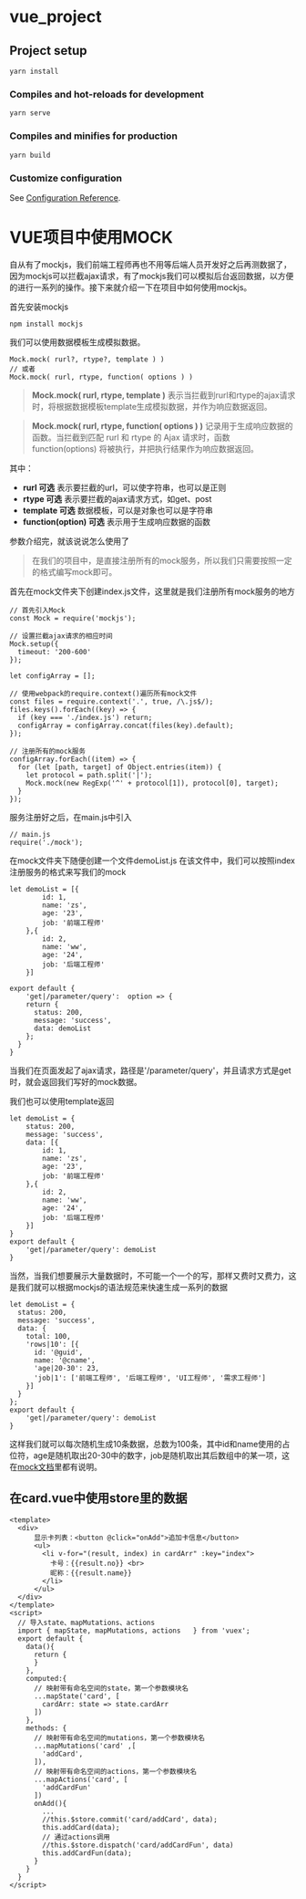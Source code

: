 # vue_project

## Project setup
```
yarn install
```

### Compiles and hot-reloads for development
```
yarn serve
```

### Compiles and minifies for production
```
yarn build
```

### Customize configuration
See [Configuration Reference](https://cli.vuejs.org/config/).



# VUE项目中使用MOCK

自从有了mockjs，我们前端工程师再也不用等后端人员开发好之后再测数据了，因为mockjs可以拦截ajax请求，有了mockjs我们可以模拟后台返回数据，以方便的进行一系列的操作。接下来就介绍一下在项目中如何使用mockjs。

首先安装mockjs

```
npm install mockjs
```

我们可以使用数据模板生成模拟数据。

```
Mock.mock( rurl?, rtype?, template ) )
// 或者
Mock.mock( rurl, rtype, function( options ) )
```

> **Mock.mock( rurl, rtype, template )**
> 表示当拦截到rurl和rtype的ajax请求时，将根据数据模板template生成模拟数据，并作为响应数据返回。

> **Mock.mock( rurl, rtype, function( options ) )**
> 记录用于生成响应数据的函数。当拦截到匹配 rurl 和 rtype 的 Ajax 请求时，函数 function(options) 将被执行，并把执行结果作为响应数据返回。

其中：

- **rurl 可选**
  表示要拦截的url，可以使字符串，也可以是正则
- **rtype 可选**
  表示要拦截的ajax请求方式，如get、post
- **template 可选**
  数据模板，可以是对象也可以是字符串
- **function(option) 可选**
  表示用于生成响应数据的函数

参数介绍完，就该说说怎么使用了

> 在我们的项目中，是直接注册所有的mock服务，所以我们只需要按照一定的格式编写mock即可。

首先在mock文件夹下创建index.js文件，这里就是我们注册所有mock服务的地方

```
// 首先引入Mock
const Mock = require('mockjs');

// 设置拦截ajax请求的相应时间
Mock.setup({
  timeout: '200-600'
});

let configArray = [];

// 使用webpack的require.context()遍历所有mock文件
const files = require.context('.', true, /\.js$/);
files.keys().forEach((key) => {
  if (key === './index.js') return;
  configArray = configArray.concat(files(key).default);
});

// 注册所有的mock服务
configArray.forEach((item) => {
  for (let [path, target] of Object.entries(item)) {
    let protocol = path.split('|');
    Mock.mock(new RegExp('^' + protocol[1]), protocol[0], target);
  }
});
```

服务注册好之后，在main.js中引入

```
// main.js
require('./mock');
```

在mock文件夹下随便创建一个文件demoList.js
在该文件中，我们可以按照index注册服务的格式来写我们的mock

```
let demoList = [{
        id: 1,
        name: 'zs',
        age: '23',
        job: '前端工程师'
    },{
        id: 2,
        name: 'ww',
        age: '24',
        job: '后端工程师'
    }]

export default {
    'get|/parameter/query':  option => {
    return {
      status: 200,
      message: 'success',
      data: demoList
    };
  }
}
```

当我们在页面发起了ajax请求，路径是'/parameter/query'，并且请求方式是get时，就会返回我们写好的mock数据。

我们也可以使用template返回

```
let demoList = {
    status: 200,
    message: 'success',
    data: [{
        id: 1,
        name: 'zs',
        age: '23',
        job: '前端工程师'
    },{
        id: 2,
        name: 'ww',
        age: '24',
        job: '后端工程师'
    }]
}
export default {
    'get|/parameter/query': demoList
}
```

当然，当我们想要展示大量数据时，不可能一个一个的写，那样又费时又费力，这是我们就可以根据mockjs的语法规范来快速生成一系列的数据

```
let demoList = {
  status: 200,
  message: 'success',
  data: {
    total: 100,
    'rows|10': [{
      id: '@guid',
      name: '@cname',
      'age|20-30': 23,
      'job|1': ['前端工程师', '后端工程师', 'UI工程师', '需求工程师']
    }]
  }
};
export default {
    'get|/parameter/query': demoList
}
```

这样我们就可以每次随机生成10条数据，总数为100条，其中id和name使用的占位符，age是随机取出20-30中的数字，job是随机取出其后数组中的某一项，这在[mock文档](https://links.jianshu.com/go?to=https%3A%2F%2Fgithub.com%2Fnuysoft%2FMock%2Fwiki%2FSyntax-Specification)里都有说明。

## 在card.vue中使用store里的数据

```
<template>
  <div>
      显示卡列表：<button @click="onAdd">追加卡信息</button>
      <ul>
        <li v-for="(result, index) in cardArr" :key="index">
          卡号：{{result.no}} <br>
          昵称：{{result.name}}
        </li>
      </ul>
  </div>
</template>
<script>
  // 导入state、mapMutations、actions   
  import { mapState, mapMutations, actions   } from 'vuex';
  export default {
    data(){
      return {
      }
    },
    computed:{
      // 映射带有命名空间的state，第一个参数模块名
      ...mapState('card', [
        cardArr: state => state.cardArr
      ])
    },
    methods: {
      // 映射带有命名空间的mutations，第一个参数模块名
      ...mapMutations('card' ,[
        'addCard',
      ]),
      // 映射带有命名空间的actions，第一个参数模块名
      ...mapActions('card', [
        'addCardFun'
      ])
      onAdd(){
        ...
        //this.$store.commit('card/addCard', data);
        this.addCard(data);
        // 通过actions调用
        //this.$store.dispatch('card/addCardFun', data)
        this.addCardFun(data);
      }
    }
  }
</script>
```

